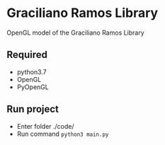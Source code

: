 # Graciliano Ramos Library
OpenGL model of the Graciliano Ramos Library

## Required
- python3.7
- OpenGL
- PyOpenGL

## Run project
- Enter folder ./code/
- Run command ```python3 main.py```
